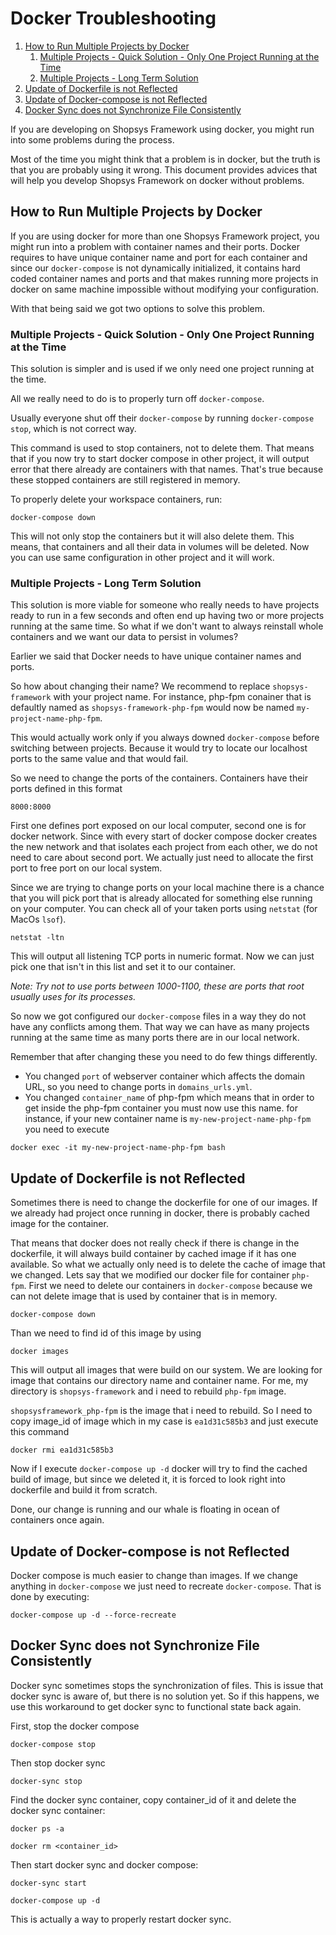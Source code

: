 # Docker Troubleshooting

1. [How to Run Multiple Projects by Docker](#how-to-run-multiple-projects-by-docker)
    1. [Multiple Projects - Quick Solution - Only One Project Running at the Time](#multiple-projects---quick-solution---only-one-project-running-at-the-time)
    1. [Multiple Projects - Long Term Solution](#multiple-projects---long-term-solution)
1. [Update of Dockerfile is not Reflected](#update-of-dockerfile-is-not-reflected)
1. [Update of Docker-compose is not Reflected](#update-of-docker-compose-is-not-reflected)
1. [Docker Sync does not Synchronize File Consistently](#docker-sync-does-not-synchronize-file-consistently)

If you are developing on Shopsys Framework using docker, you might run into some problems during the process.

Most of the time you might think that a problem is in docker, but the truth is that you are probably using it wrong. This document
provides advices that will help you develop Shopsys Framework on docker without problems.

## How to Run Multiple Projects by Docker
If you are using docker for more than one Shopsys Framework project, you might run into a problem with container names and their ports.
Docker requires to have unique container name and port for each container and since our `docker-compose` is not dynamically initialized,
it contains hard coded container names and ports and that makes running more projects in docker on same machine impossible without 
modifying your configuration.

With that being said we got two options to solve this problem.

### Multiple Projects - Quick Solution - Only One Project Running at the Time
This solution is simpler and is used if we only need one project running at the time.

All we really need to do is to properly turn off `docker-compose`. 

Usually everyone shut off their `docker-compose` by running `docker-compose stop`, which is not correct way.

This command is used to stop containers, not to delete them. That means that if you now try to start docker compose
in other project, it will output error that there already are containers with that names. 
That's true because these stopped containers are still registered in memory.

To properly delete your workspace containers, run:

```
docker-compose down
```

This will not only stop the containers but it will also delete them. This means, that containers and all their data in volumes will be deleted.
Now you can use same configuration in other project and it will work.

### Multiple Projects - Long Term Solution
This solution is more viable for someone who really needs to have projects ready to run in a few seconds and often end up having
two or more projects running at the same time. So what if we don't want to always reinstall whole containers and we want our data to persist in volumes?

Earlier we said that Docker needs to have unique container names and ports. 

So how about changing their name?
We recommend to replace `shopsys-framework` with your project name. For instance, php-fpm conainer that is defaultly named as 
`shopsys-framework-php-fpm` would now be named `my-project-name-php-fpm`.

This would actually work only if you always downed `docker-compose` before switching between projects.
Because it would try to locate our localhost ports to the same value and that would fail.

So we need to change the ports of the containers. Containers have their ports defined in this format

```
8000:8000
``` 

First one defines port exposed on our local computer, second one is for docker network. Since with every start of 
docker compose docker creates the new network and that isolates each project from each other, we do not need to care about second port.
We actually just need to allocate the first port to free port on our local system.

Since we are trying to change ports on your local machine there is a chance that you will pick port that is already allocated for something else running on your computer.
You can check all of your taken ports using `netstat` (for MacOs `lsof`).

```
netstat -ltn
```

This will output all listening TCP ports in numeric format. Now we can just pick one that isn't in this list and set it to our container.

*Note: Try not to use ports between 1000-1100, these are ports that root usually uses for its processes.*

So now we got configured our `docker-compose` files in a way they do not have any conflicts among them.
That way we can have as many projects running at the same time as many ports there are in our local network.

Remember that after changing these you need to do few things differently.
* You changed `port` of webserver container which affects the domain URL, so you need to change ports in `domains_urls.yml`.
* You changed `container_name` of php-fpm which means that in order to get inside the php-fpm container you must now use this name.
  for instance, if your new container name is `my-new-project-name-php-fpm` you need to execute

```
docker exec -it my-new-project-name-php-fpm bash
``` 

## Update of Dockerfile is not Reflected
Sometimes there is need to change the dockerfile for one of our images.
If we already had project once running in docker, there is probably cached image for the container.

That means that docker does not really check if there is change in the dockerfile, 
it will always build container by cached image if it has one available.
So what we actually only need is to delete the cache of image that we changed.
Lets say that we modified our docker file for container `php-fpm`.
First we need to delete our containers in `docker-compose` because we can not delete image that is used by container that is in memory.

```
docker-compose down
```

Than we need to find id of this image by using

```
docker images
```

This will output all images that were build on our system. We are looking for image that contains our directory name and container name.
For me, my directory is `shopsys-framework` and i need to rebuild `php-fpm` image.

`shopsysframework_php-fpm` is the image that i need to rebuild. So I need to copy image_id of image which in my case is
`ea1d31c585b3` and just execute this command

```
docker rmi ea1d31c585b3
```

Now if I execute `docker-compose up -d` docker will try to find the cached build of image, but since we deleted it, 
it is forced to look right into dockerfile and build it from scratch.

Done, our change is running and our whale is floating in ocean of containers once again.

## Update of Docker-compose is not Reflected
Docker compose is much easier to change than images. If we change anything in `docker-compose` we just need to recreate `docker-compose`.
That is done by executing:

```
docker-compose up -d --force-recreate
```

## Docker Sync does not Synchronize File Consistently
Docker sync sometimes stops the synchronization of files. This is issue that docker sync is aware of, but there is no solution yet.
So if this happens, we use this workaround to get docker sync to functional state back again.

First, stop the docker compose

```
docker-compose stop
```

Then stop docker sync
```
docker-sync stop
```

Find the docker sync container, copy container_id of it and delete the docker sync container:

```
docker ps -a
```

```
docker rm <container_id>
```

Then start docker sync and docker compose:

```
docker-sync start
```

```
docker-compose up -d
```

This is actually a way to properly restart docker sync.
